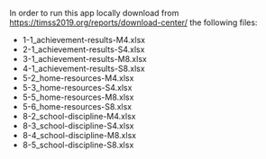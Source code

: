 In order to run this app locally download from https://timss2019.org/reports/download-center/ the following files:

- 1-1_achievement-results-M4.xlsx
- 2-1_achievement-results-S4.xlsx
- 3-1_achievement-results-M8.xlsx
- 4-1_achievement-results-S8.xlsx
- 5-2_home-resources-M4.xlsx
- 5-3_home-resources-S4.xlsx
- 5-5_home-resources-M8.xlsx
- 5-6_home-resources-S8.xlsx
- 8-2_school-discipline-M4.xlsx
- 8-3_school-discipline-S4.xlsx
- 8-4_school-discipline-M8.xlsx
- 8-5_school-discipline-S8.xlsx
